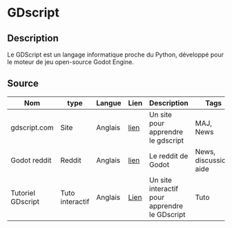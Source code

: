 # GDscript

## Description

Le GDScript est un langage informatique proche du Python, développé pour le moteur de jeu open-source Godot Engine.

## Source

|Nom|type|Langue|Lien|Description|Tags|Note|
|---|---|---|---|---|---|---|
|gdscript.com|Site|Anglais|[lien](https://gdscript.com/)|Un site pour apprendre le gdscript|MAJ, News|3|
|Godot reddit|Reddit|Anglais|[lien](https://www.reddit.com/r/godot/)|Le reddit de Godot|News, discussion, aide|4|
|Tutoriel GDscript|Tuto interactif|Anglais|[Lien](https://gdquest.github.io/learn-gdscript/?ref=godot-docs)|Un site interactif pour apprendre le GDscript|Tuto|3|